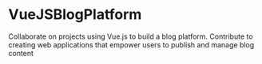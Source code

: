 # VueJSBlogPlatform
Collaborate on projects using Vue.js to build a blog platform. Contribute to creating web applications that empower users to publish and manage blog content
